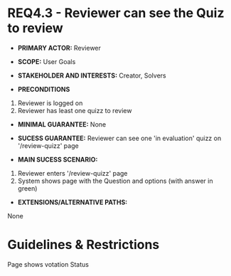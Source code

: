 # REQ4.3 - Reviewer can see the Quiz to review

- **PRIMARY ACTOR:** Reviewer

- **SCOPE:** User Goals

- **STAKEHOLDER AND INTERESTS:** Creator, Solvers

- **PRECONDITIONS**
1. Reviewer is logged on
2. Reviewer has least one quizz to review

- **MINIMAL GUARANTEE:** None

- **SUCESS GUARANTEE:** Reviewer can see one 'in evaluation' quizz on '/review-quizz' page

- **MAIN SUCESS SCENARIO:**
1. Reviewer enters '/review-quizz' page
2. System shows page with the Question and options (with answer in green)

- **EXTENSIONS/ALTERNATIVE PATHS:**

None

# Guidelines & Restrictions

Page shows votation Status